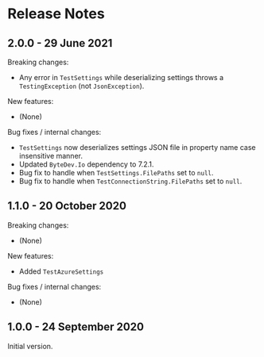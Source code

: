 # Release Notes

## 2.0.0 - 29 June 2021

Breaking changes:
- Any error in `TestSettings` while deserializing settings throws a `TestingException` (not `JsonException`).

New features:
- (None)

Bug fixes / internal changes:
- `TestSettings` now deserializes settings JSON file in property name case insensitive manner.
- Updated `ByteDev.Io` dependency to 7.2.1.
- Bug fix to handle when `TestSettings.FilePaths` set to `null`.
- Bug fix to handle when `TestConnectionString.FilePaths` set to `null`.

## 1.1.0 - 20 October 2020

Breaking changes:
- (None)

New features:
- Added `TestAzureSettings`

Bug fixes / internal changes:
- (None)

## 1.0.0 - 24 September 2020

Initial version.
